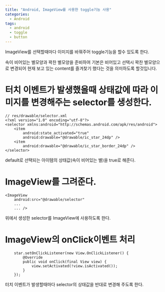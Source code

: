 ```yaml
---
title: "Android, ImageView를 사용한 toggle기능 사용"
categories:
  - Android
tags:
  - android
  - toggle
  - button
---
```


ImageView를 선택할때마다 이미지를 바꿔주어 toggle기능을 할수 있도록 한다.

속이 비어있는 별모양과 꽉찬 별모양을 준비하여 기본은 비어있고 선택시 꽉찬 별모양으로 변경되어 현재 보고 있는 content를 즐겨찾기 했다는 것을 의미하도록 할것입니다.

# 터치 이벤트가 발생했을때 상태값에 따라 이미지를 변경해주는 selector를 생성한다.
```
// res/drawable/selector.xml
<?xml version="1.0" encoding="utf-8"?>
<selector xmlns:android="http://schemas.android.com/apk/res/android">
    <item
        android:state_activated="true"
        android:drawable="@drawable/ic_star_24dp" />
    <item
        android:drawable="@drawable/ic_star_border_24dp" />
</selector>
```
default로 선택되는 아이템의 상태값(속이 비어있는 별)을 true로 해준다.

# ImageView를 그려준다.
```
<ImageView
    android:src="@drawable/selector"
    ...
    ... />
```
위에서 생성한 selector를 ImageView에 사용하도록 한다.

# ImageView의 onClick이벤트 처리
```
    star.setOnClickListener(new View.OnClickListener() {
        @Override
        public void onClick(final View view) {
            view.setActivated(!view.isActivated());
        }
    });
```
터치 이벤트가 발생할때마다 selector의 상태값을 반대로 변경해 주도록 한다.